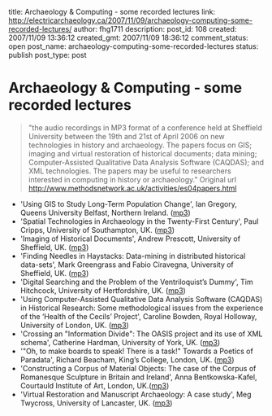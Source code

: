 title: Archaeology & Computing - some recorded lectures
link: http://electricarchaeology.ca/2007/11/09/archaeology-computing-some-recorded-lectures/
author: fhg1711
description: 
post_id: 108
created: 2007/11/09 13:36:12
created_gmt: 2007/11/09 18:36:12
comment_status: open
post_name: archaeology-computing-some-recorded-lectures
status: publish
post_type: post

# Archaeology & Computing - some recorded lectures

> "the audio recordings in MP3 format of a conference held at Sheffield University between the 19th and 21st of April 2006 on new technologies in history and archaeology. The papers focus on GIS; imaging and virtual restoration of historical documents; data mining; Computer-Assisted Qualitative Data Analysis Software (CAQDAS); and XML technologies. The papers may be useful to researchers interested in computing in history or archaeology." Original url http://www.methodsnetwork.ac.uk/activities/es04papers.html

  * 'Using GIS to Study Long-Term Population Change', Ian Gregory, Queens University Belfast, Northern Ireland. ([mp3](http://www.methodsnetwork.ac.uk/redist/audio/eseminars/es04/es4_01.mp3))
  * 'Spatial Technologies in Archaeology in the Twenty-First Century', Paul Cripps, University of Southampton, UK. ([mp3](http://www.methodsnetwork.ac.uk/redist/audio/eseminars/es04/es4_04.mp3))
  * 'Imaging of Historical Documents', Andrew Prescott, University of Sheffield, UK. ([mp3](http://www.methodsnetwork.ac.uk/redist/audio/eseminars/es04/es4_05.mp3))
  * 'Finding Needles in Haystacks: Data-mining in distributed historical data-sets', Mark Greengrass and Fabio Ciravegna, University of Sheffield, UK. ([mp3](http://www.methodsnetwork.ac.uk/redist/audio/eseminars/es04/es4_08.mp3))
  * 'Digital Searching and the Problem of the Ventriloquist’s Dummy', Tim Hitchcock, University of Hertfordshire, UK. ([mp3](http://www.methodsnetwork.ac.uk/redist/audio/eseminars/es04/es4_09.mp3))
  * 'Using Computer-Assisted Qualitative Data Analysis Software (CAQDAS) in Historical Research: Some methodological issues from the experience of the ‘Health of the Cecils’ Project', Caroline Bowden, Royal Holloway, University of London, UK. ([mp3](http://www.methodsnetwork.ac.uk/redist/audio/eseminars/es04/es4_10.mp3))
  * 'Crossing an "Information Divide": The OASIS project and its use of XML schema', Catherine Hardman, University of York, UK. ([mp3](http://www.methodsnetwork.ac.uk/redist/audio/eseminars/es04/es4_13.mp3))
  * '"Oh, to make boards to speak! There is a task!" Towards a Poetics of Paradata', Richard Beacham, King’s College, London, UK. ([mp3](http://www.methodsnetwork.ac.uk/redist/audio/eseminars/es04/es4_15.mp3))
  * 'Constructing a Corpus of Material Objects: The case of the Corpus of Romanesque Sculpture in Britain and Ireland', Anna Bentkowska-Kafel, Courtauld Institute of Art, London, UK.([mp3](http://www.methodsnetwork.ac.uk/redist/audio/eseminars/es04/es4_16.mp3))
  * 'Virtual Restoration and Manuscript Archaeology: A case study', Meg Twycross, University of Lancaster, UK. ([mp3](http://www.methodsnetwork.ac.uk/redist/audio/eseminars/es04/es4_17.mp3))